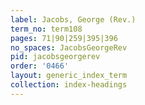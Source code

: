 ```yaml
---
label: Jacobs, George (Rev.)
term_no: term108
pages: 71|90|259|395|396
no_spaces: JacobsGeorgeRev
pid: jacobsgeorgerev
order: '0466'
layout: generic_index_term
collection: index-headings
---
```


